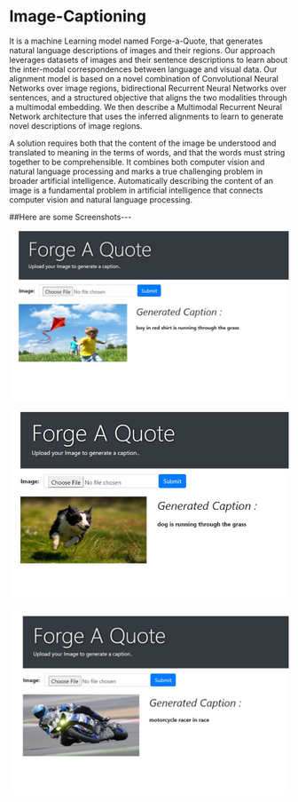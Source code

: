 # Image-Captioning
It is a machine Learning model named Forge-a-Quote, that generates natural language descriptions of
images and their regions. Our approach leverages datasets of images and their sentence
descriptions to learn about the inter-modal correspondences between language and visual
data. Our alignment model is based on a novel combination of Convolutional Neural
Networks over image regions, bidirectional Recurrent Neural Networks over sentences, and a
structured objective that aligns the two modalities through a multimodal embedding. We then
describe a Multimodal Recurrent Neural Network architecture that uses the inferred
alignments to learn to generate novel descriptions of image regions.

A solution requires both that the content of the image be understood and translated to
meaning in the terms of words, and that the words must string together to be comprehensible.
It combines both computer vision and natural language processing and marks a true
challenging problem in broader artificial intelligence. Automatically describing the content of 
an image is a fundamental problem in artificial intelligence that connects computer vision and
natural language processing.

##Here are some Screenshots---

![Screenshot1](https://github.com/pawanrj7/Forge-a-Quote/blob/master/Screenshots/Screenshot1.jpeg)

![Screenshot2](https://github.com/pawanrj7/Forge-a-Quote/blob/master/Screenshots/screenshot2.jpeg)

![Screenshot3](https://github.com/pawanrj7/Forge-a-Quote/blob/master/Screenshots/screenshot3.jpeg)


